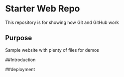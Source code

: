 # Starter Web Repo

This repository is for showing how Git and GitHub work

## Purpose

Sample website with plenty of files for demos

##Introduction

##deployment